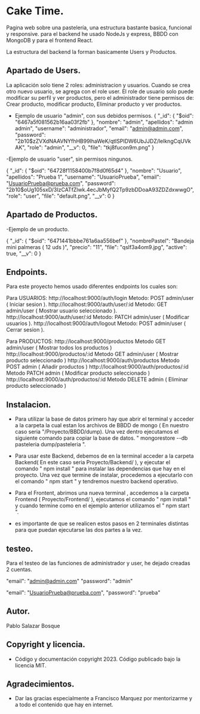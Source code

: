 # Cake Time.

Pagina web sobre una pastelería, una estructura bastante basica, funcional y responsive.
para el backend he usado NodeJs y express, BBDD con MongoDB y para el frontend React.

La estructura del backend la forman basicamente Users y Productos.

## Apartado de Users.

La aplicación solo tiene 2 roles: administracion y usuarios. Cuando se crea otro nuevo usuario, se agrega con el role user.
El role de usuario solo puede modificar su perfil y ver productos, pero el administrador
tiene permisos de: Crear producto, modificar producto, Eliminar producto y ver productos.

- Ejemplo de usuario "admin", con sus debidos permisos.
{
  "_id": {
    "$oid": "6467a5f081562b16aa03f2fb"
  },
  "nombre": "admin",
  "apellidos": "admin admin",
  "username": "administrador",
  "email": "admin@admin.com",
  "password": "$2b$10$zZVXdNAAVNYfhHB99lhaWeK/qtISPIDW6UbJJDZ/lelkngCqUVkAK",
  "role": "admin",
  "__v": 0,
  "file": "tkj8fucon9m.png"
}

-Ejemplo de usuario "user", sin permisos ningunos.

{
  "_id": {
    "$oid": "64728f1158400b7f8d0f65d4"
  },
  "nombre": "Usuario",
  "apellidos": "Prueba 1",
  "username": "UsuarioPrueba",
  "email": "UsuarioPrueba@prueba.com",
  "password": "$2b$10$oUg105sxD/3IzCATfZlwk.4ecJbMyfQ2Tp9zbDDoaA93ZDZdxwwgO",
  "role": "user",
  "file": "default.png",
  "__v": 0
}

## Apartado de Productos.

-Ejemplo de un producto.

{
  "_id": {
    "$oid": "6471441bbbe761a6aa556bef"
  },
  "nombrePastel": "Bandeja mini palmeras ( 12 uds )",
  "precio": "11",
  "file": "qslf3a4om9.jpg",
  "active": true,
  "__v": 0
}

## Endpoints.
Para este proyecto hemos usado diferentes endpoints los cuales son:

Para USUARIOS:
http://localhost:9000/auth/login          Metodo: POST     admin/user  ( Iniciar sesion ).
http://localhost:9000/auth/user/:id       Metodo: GET      admin/user ( Mostrar usuario seleccionado ).
http://localhost:9000/auth/user/:id       Metodo: PATCH    admin/user ( Modificar usuarios ).
http://localhost:9000/auth/logout         Metodo: POST     admin/user ( Cerrar sesion ).

Para PRODUCTOS:
http://localhost:9000/productos           Metodo GET       admin/user ( Mostrar todos los productos )
http://localhost:9000/productos/:id       Metodo GET       admin/user ( Mostrar producto seleccionado )
http://localhost:9000/auth/productos      Metodo POST      admin ( Añadir productos )
http://localhost:9000/auth/productos/:id  Metodo PATCH     admin ( Modificar producto seleccionado )
http://localhost:9000/auth/productos/:id  Metodo DELETE    admin ( Eliminar producto seleccionado )

## Instalacion.
 - Para utilizar la base de datos primero hay que abrir el terminal y acceder a la carpeta la cual estan los archivos de BBDD de mongo ( En nuestro caso seria "/Proyecto/BBDD/dump).
Una vez dentro ejecutamos el siguiente comando para copiar la base de datos. " mongorestore --db pasteleria dump/pasteleria ".

 - Para usar este Backend, debemos de en la terminal acceder a la carpeta Backend( En este caso seria Proyecto/Backend/ ), y ejecutar el comando " npm install " para instalar las dependencias que hay en el proyecto. Una vez que termine de instalar, procedemos a ejecutarlo con el comando " npm start " y tendremos nuestro backend operativo.

 - Para el Frontent, abrimos una nueva terminal , accedemos a la carpeta Frontend ( Proyecto/Frontend/ ), ejecutamos el comando " npm install " y cuando termine como en el ejemplo anterior utilizamos el " npm start ".

 * es importante de que se realicen estos pasos en 2 terminales distintas para que puedan ejecutarse las dos partes a la vez.

## testeo.

Para el testeo de las funciones de administrador y user, he dejado creadas 2 cuentas.

"email": "admin@admin.com"
"password": "admin"

"email": "UsuarioPrueba@prueba.com",
"password": "prueba"



## Autor.

Pablo Salazar Bosque 

## Copyright y licencia.

- Código y documentación copyright 2023. Código publicado bajo la licencia MIT.

## Agradecimientos.

- Dar las gracias especialmente a Francisco Marquez por mentorizarme y a todo el contenido que hay en internet.